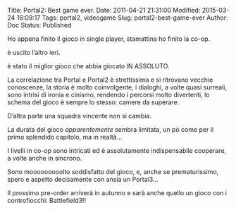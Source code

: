 Title: Portal2: Best game ever.
Date: 2011-04-21 21:31:00
Modified: 2015-03-24 16:09:17
Tags: portal2, videogame
Slug: portal2-best-game-ever
Author: Doc
Status: Published

Ho appena finito il gioco in single player, stamattina ho finito la
co-op.

è uscito l’altro ieri.

è stato il miglior gioco che abbia giocato IN ASSOLUTO.

La correlazione tra Portal e Portal2 è strettissima e si ritrovano
vecchie conoscenze, la storia è molto coinvolgente, i dialoghi, a volte
quasi surreali, sono intrisi di ironia e cinismo, rendendo i percorsi
molto divertenti, lo schema del gioco è sempre lo stesso: camere da
superare.

D’altra parte una squadra vincente non si cambia.

La durata del gioco *apparentemente* sembra limitata, un pò come per il
primo splendido capitolo, ma in realtà…

I livelli in co-op sono intricati ed è assolutamente indispensabile
cooperare, a volte anche in sincrono.

Sono mooooooooolto soddisfatto del gioco, e, anche se prematurissimo,
spero e aspetto decisamente con ansia un Portal3…

Il prossimo pre-order arriverà in autunno e sarà anche quello un gioco
con i controfiocchi: Battlefield3!!
